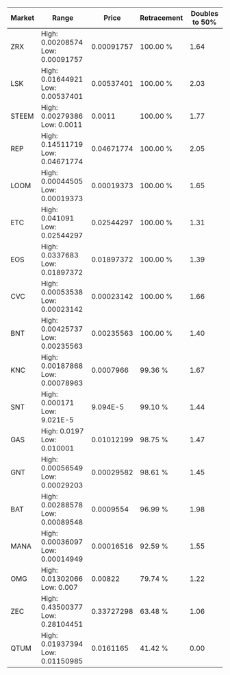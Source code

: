 | Market | Range | Price| Retracement | Doubles to 50% |
| --- | --- | --- | --- | --- |
| ZRX | High: 0.00208574<br />Low: 0.00091757 | 0.00091757 | 100.00 % | 1.64 |
| LSK | High: 0.01644921<br />Low: 0.00537401 | 0.00537401 | 100.00 % | 2.03 |
| STEEM | High: 0.00279386<br />Low: 0.0011 | 0.0011 | 100.00 % | 1.77 |
| REP | High: 0.14511719<br />Low: 0.04671774 | 0.04671774 | 100.00 % | 2.05 |
| LOOM | High: 0.00044505<br />Low: 0.00019373 | 0.00019373 | 100.00 % | 1.65 |
| ETC | High: 0.041091<br />Low: 0.02544297 | 0.02544297 | 100.00 % | 1.31 |
| EOS | High: 0.0337683<br />Low: 0.01897372 | 0.01897372 | 100.00 % | 1.39 |
| CVC | High: 0.00053538<br />Low: 0.00023142 | 0.00023142 | 100.00 % | 1.66 |
| BNT | High: 0.00425737<br />Low: 0.00235563 | 0.00235563 | 100.00 % | 1.40 |
| KNC | High: 0.00187868<br />Low: 0.00078963 | 0.0007966 | 99.36 % | 1.67 |
| SNT | High: 0.000171<br />Low: 9.021E-5 | 9.094E-5 | 99.10 % | 1.44 |
| GAS | High: 0.0197<br />Low: 0.010001 | 0.01012199 | 98.75 % | 1.47 |
| GNT | High: 0.00056549<br />Low: 0.00029203 | 0.00029582 | 98.61 % | 1.45 |
| BAT | High: 0.00288578<br />Low: 0.00089548 | 0.0009554 | 96.99 % | 1.98 |
| MANA | High: 0.00036097<br />Low: 0.00014949 | 0.00016516 | 92.59 % | 1.55 |
| OMG | High: 0.01302066<br />Low: 0.007 | 0.00822 | 79.74 % | 1.22 |
| ZEC | High: 0.43500377<br />Low: 0.28104451 | 0.33727298 | 63.48 % | 1.06 |
| QTUM | High: 0.01937394<br />Low: 0.01150985 | 0.0161165 | 41.42 % | 0.00 |
